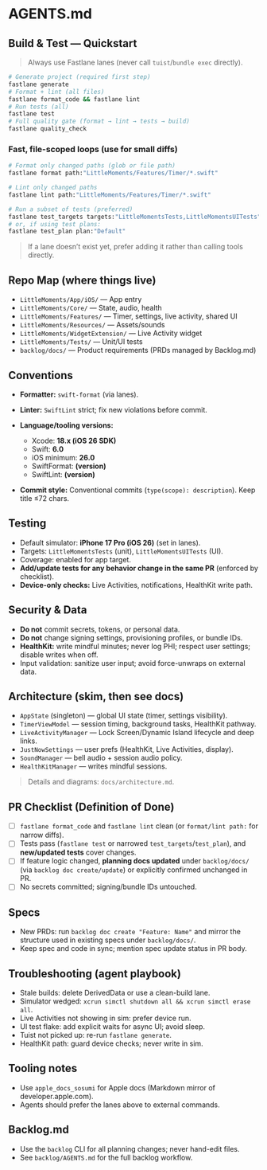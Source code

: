 # AGENTS.md

## Build & Test — Quickstart

> Always use Fastlane lanes (never call `tuist`/`bundle exec` directly).

```sh
# Generate project (required first step)
fastlane generate
# Format + lint (all files)
fastlane format_code && fastlane lint
# Run tests (all)
fastlane test
# Full quality gate (format → lint → tests → build)
fastlane quality_check
````

### Fast, file-scoped loops (use for small diffs)

```sh
# Format only changed paths (glob or file path)
fastlane format path:"LittleMoments/Features/Timer/*.swift"

# Lint only changed paths
fastlane lint path:"LittleMoments/Features/Timer/*.swift"

# Run a subset of tests (preferred)
fastlane test_targets targets:"LittleMomentsTests,LittleMomentsUITests"
# or, if using test plans:
fastlane test_plan plan:"Default"
```

> If a lane doesn’t exist yet, prefer adding it rather than calling tools directly.

## Repo Map (where things live)

* `LittleMoments/App/iOS/` — App entry
* `LittleMoments/Core/` — State, audio, health
* `LittleMoments/Features/` — Timer, settings, live activity, shared UI
* `LittleMoments/Resources/` — Assets/sounds
* `LittleMoments/WidgetExtension/` — Live Activity widget
* `LittleMoments/Tests/` — Unit/UI tests
* `backlog/docs/` — Product requirements (PRDs managed by Backlog.md)

## Conventions

* **Formatter:** `swift-format` (via lanes).
* **Linter:** `SwiftLint` strict; fix new violations before commit.
* **Language/tooling versions:**

  * Xcode: **18.x (iOS 26 SDK)**
  * Swift: **6.0**
  * iOS minimum: **26.0**
  * SwiftFormat: **(version)**
  * SwiftLint: **(version)**
* **Commit style:** Conventional commits (`type(scope): description`). Keep title ≤72 chars.

## Testing

* Default simulator: **iPhone 17 Pro (iOS 26)** (set in lanes).
* Targets: `LittleMomentsTests` (unit), `LittleMomentsUITests` (UI).
* Coverage: enabled for app target.
* **Add/update tests for any behavior change in the same PR** (enforced by checklist).
* **Device-only checks:** Live Activities, notifications, HealthKit write path.

## Security & Data

* **Do not** commit secrets, tokens, or personal data.
* **Do not** change signing settings, provisioning profiles, or bundle IDs.
* **HealthKit:** write mindful minutes; never log PHI; respect user settings; disable writes when off.
* Input validation: sanitize user input; avoid force-unwraps on external data.

## Architecture (skim, then see docs)

* `AppState` (singleton) — global UI state (timer, settings visibility).
* `TimerViewModel` — session timing, background tasks, HealthKit pathway.
* `LiveActivityManager` — Lock Screen/Dynamic Island lifecycle and deep links.
* `JustNowSettings` — user prefs (HealthKit, Live Activities, display).
* `SoundManager` — bell audio + session audio policy.
* `HealthKitManager` — writes mindful sessions.

> Details and diagrams: `docs/architecture.md`.

## PR Checklist (Definition of Done)

* [ ] `fastlane format_code` and `fastlane lint` clean (or `format/lint path:` for narrow diffs).
* [ ] Tests pass (`fastlane test` or narrowed `test_targets`/`test_plan`), and **new/updated tests** cover changes.
* [ ] If feature logic changed, **planning docs updated** under `backlog/docs/` (via `backlog doc create/update`) or explicitly confirmed unchanged in PR.
* [ ] No secrets committed; signing/bundle IDs untouched.

## Specs

* New PRDs: run `backlog doc create "Feature: Name"` and mirror the structure used in existing specs under `backlog/docs/`.
* Keep spec and code in sync; mention spec update status in PR body.

## Troubleshooting (agent playbook)

* Stale builds: delete DerivedData or use a clean-build lane.
* Simulator wedged: `xcrun simctl shutdown all && xcrun simctl erase all`.
* Live Activities not showing in sim: prefer device run.
* UI test flake: add explicit waits for async UI; avoid sleep.
* Tuist not picked up: re-run `fastlane generate`.
* HealthKit path: guard device checks; never write in sim.

## Tooling notes

* Use `apple_docs_sosumi` for Apple docs (Markdown mirror of developer.apple.com).
* Agents should prefer the lanes above to external commands.

## Backlog.md

* Use the `backlog` CLI for all planning changes; never hand-edit files.
* See `backlog/AGENTS.md` for the full backlog workflow.

